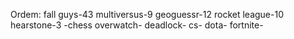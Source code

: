Ordem:
fall guys-43
multiversus-9
geoguessr-12
rocket league-10
hearstone-3 -chess
overwatch-
deadlock-
cs-
dota-
fortnite-
